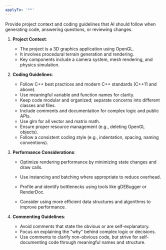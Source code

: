 ```yaml
---
applyTo: '**'
---
```

Provide project context and coding guidelines that AI should follow when generating code, answering questions, or reviewing changes.

1. **Project Context**:
   - The project is a 3D graphics application using OpenGL.
   - It involves procedural terrain generation and rendering.
   - Key components include a camera system, mesh rendering, and physics simulation.

2. **Coding Guidelines**:
   - Follow C++ best practices and modern C++ standards (C++11 and above).
   - Use meaningful variable and function names for clarity.
   - Keep code modular and organized; separate concerns into different classes and files.
   - Include comments and documentation for complex logic and public APIs.
   - Use glm for all vector and matrix math.
   - Ensure proper resource management (e.g., deleting OpenGL objects).
   - Follow a consistent coding style (e.g., indentation, spacing, naming conventions).

3. **Performance Considerations**:
   - Optimize rendering performance by minimizing state changes and draw calls.
   - Use instancing and batching where appropriate to reduce overhead.
   - Profile and identify bottlenecks using tools like gDEBugger or RenderDoc.

   - Consider using more efficient data structures and algorithms to improve performance.   

4. **Commenting Guidelines**:
   - Avoid comments that state the obvious or are self-explanatory.
   - Focus on explaining the "why" behind complex logic or decisions.
   - Use comments to clarify non-obvious code, but strive for self-documenting code through meaningful names and structure.